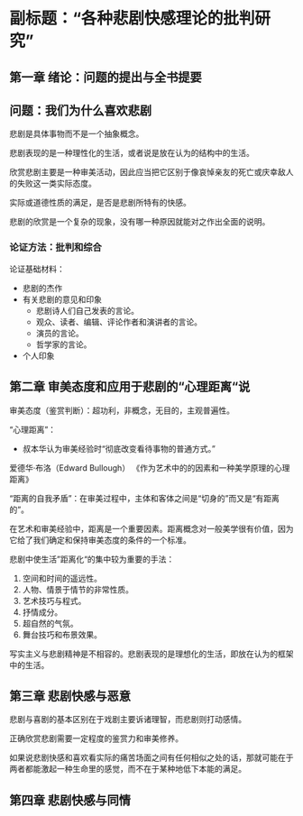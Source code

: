 # 副标题：“各种悲剧快感理论的批判研究”

## 第一章 绪论：问题的提出与全书提要

## 问题：我们为什么喜欢悲剧

悲剧是具体事物而不是一个抽象概念。

悲剧表现的是一种理性化的生活，或者说是放在认为的结构中的生活。

欣赏悲剧主要是一种审美活动，因此应当把它区别于像哀悼亲友的死亡或庆幸敌人的失败这一类实际态度。

实际或道德性质的满足，是否是悲剧所特有的快感。

悲剧的欣赏是一个复杂的现象，没有哪一种原因就能对之作出全面的说明。

### 论证方法：批判和综合

论证基础材料：

* 悲剧的杰作
* 有关悲剧的意见和印象
  * 悲剧诗人们自己发表的言论。
  * 观众、读者、编辑、评论作者和演讲者的言论。
  * 演员的言论。
  * 哲学家的言论。
* 个人印象

## 第二章 审美态度和应用于悲剧的“心理距离“说

审美态度（鉴赏判断）：超功利，非概念，无目的，主观普遍性。

“心理距离”：

* 叔本华认为审美经验时“彻底改变看待事物的普通方式。”

爱德华·布洛（Edward Bullough） 《作为艺术中的的因素和一种美学原理的心理距离》

“距离的自我矛盾”：在审美过程中，主体和客体之间是“切身的”而又是“有距离的”。

在艺术和审美经验中，距离是一个重要因素。距离概念对一般美学很有价值，因为它给了我们确定和保持审美态度的条件的一个标准。

悲剧中使生活”距离化“的集中较为重要的手法：

1. 空间和时间的遥远性。
2. 人物、情景于情节的非常性质。
3. 艺术技巧与程式。
4. 抒情成分。
5. 超自然的气氛。
6. 舞台技巧和布景效果。

写实主义与悲剧精神是不相容的。悲剧表现的是理想化的生活，即放在认为的框架中的生活。

## 第三章 悲剧快感与恶意

悲剧与喜剧的基本区别在于戏剧主要诉诸理智，而悲剧则打动感情。

正确欣赏悲剧需要一定程度的鉴赏力和审美修养。

如果说悲剧快感和喜欢看实际的痛苦场面之间有任何相似之处的话，那就可能在于两者都能激起一种生命里的感觉，而不在于某种地低下本能的满足。

## 第四章 悲剧快感与同情
